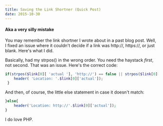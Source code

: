 ```yaml
---
title: Saving the Link Shortner (Quick Post)
date: 2015-10-30
---
```


#### Aka a very silly mistake 

You may remember the link shortner I wrote about in a past blog post.
Well, I fixed an issue where it couldn't decide if a link was http://,
https://, or just blank. Here's what I did.

Basically, had my strpos() in the wrong order. You need the haystack
*first*, not second. That was an issue. Here's the correct code:

```php
if(strpos($link[0][ 'actual '], 'http://') == false || strpos($link[0]['actual'], 'https://') == false){
    header( 'Location: '.$link[0]['actual']);
 }
```

And then, of course, the little else statement in case it doesn't match:

```php
}else{
    header('Location: http://'.$link[0]['actual']);
}
```

I do love PHP.
